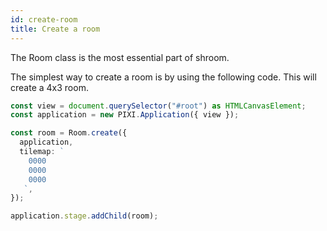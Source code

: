 ```yaml
---
id: create-room
title: Create a room
---
```


The Room class is the most essential part of shroom.

The simplest way to create a room is by using the following code.
This will create a 4x3 room.

```ts
const view = document.querySelector("#root") as HTMLCanvasElement;
const application = new PIXI.Application({ view });

const room = Room.create({
  application,
  tilemap: `
    0000
    0000
    0000
   `,
});

application.stage.addChild(room);
```
